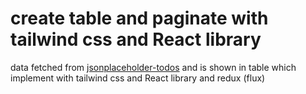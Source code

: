 # create table and paginate with tailwind css and React library

data fetched from [jsonplaceholder-todos](https://jsonplaceholder.typicode.com/todos)
and is shown in table which implement with tailwind css and React library and redux (flux)
